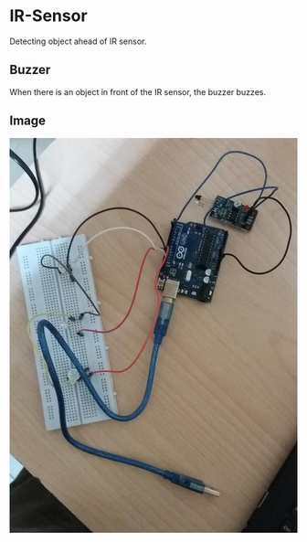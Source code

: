 # IR-Sensor
Detecting object ahead of IR sensor.

## Buzzer
When there is an object in front of the IR sensor, the buzzer buzzes.

## Image
![Image](https://github.com/hmnhGeek/IR-Sensor/blob/master/20171006_231121.jpg)
